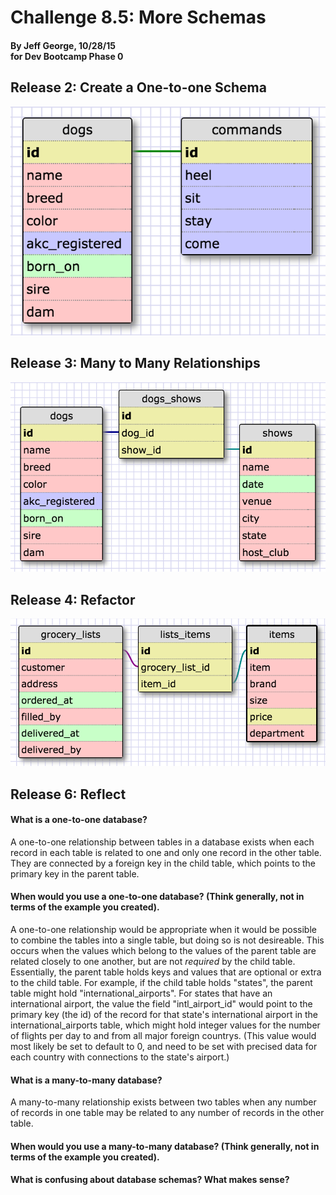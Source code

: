 # Challenge 8.5: More Schemas
#### By Jeff George, 10/28/15<br>for Dev Bootcamp Phase 0

## Release 2: Create a One-to-one Schema
![One-to-One Schema](./imgs/one-to-one_schema.png)

## Release 3: Many to Many Relationships
![Many-to-Many Schema](./imgs/many-to-many_schema.png)

## Release 4: Refactor
![Grocery List Schema](./imgs/grocery_schema.png)

## Release 6: Reflect

#### What is a one-to-one database?

A one-to-one relationship between tables in a database exists when each record in each table is related to one and only one record in the other table. They are connected by a foreign key in the child table, which points to the primary key in the parent table.


#### When would you use a one-to-one database? (Think generally, not in terms of the example you created).

A one-to-one relationship would be appropriate when it would be possible to combine the tables into a single table, but doing so is not desireable. This occurs when the values which belong to the values of the parent table are related closely to one another, but are not _required_ by the child table. Essentially, the parent table holds keys and values that are optional or extra to the child table. For example, if the child table holds "states", the parent table might hold "international_airports". For states that have an international airport, the value the field "intl_airport_id" would point to the primary key (the id) of the record for that state's international airport in the international_airports table, which might hold integer values for the number of flights per day to and from all major foreign countrys. (This value would most likely be set to default to 0, and need to be set with precised data for each country with connections to the state's airport.)


#### What is a many-to-many database?

A many-to-many relationship exists between two tables when any number of records in one table may be related to any number of records in the other table.


#### When would you use a many-to-many database? (Think generally, not in terms of the example you created).




#### What is confusing about database schemas? What makes sense?